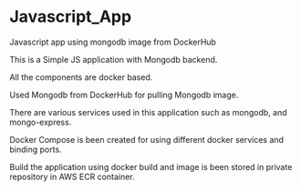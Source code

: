 # Javascript_App
Javascript app using mongodb image from DockerHub 

This is a Simple JS application with Mongodb backend.

All the components are docker based.

Used Mongodb from DockerHub for pulling Mongodb image.

There are various services used in this application such as mongodb, and mongo-express.

Docker Compose is been created for using different docker services and binding ports.

Build the application using docker build and image is been stored in private repository in AWS ECR container.




